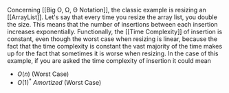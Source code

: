 Concerning [[Big O, Ω, Θ Notation]], the classic example is resizing an [[ArrayList]].
Let's say that every time you resize the array list, you double the size. This means that the number of insertions between each insertion increases exponentially. Functionally, the [[Time Complexity]] of insertion is constant, even though the worst case when resizing is linear, because the fact that the time complexity is constant the vast majority of the time makes up for the fact that sometimes it is worse when resizing.
In the case of this example, if you are asked the time complexity of insertion it could mean
* $O(n)$ (Worst Case)
* $O(1)^*$ *Amortized* (Worst Case)
